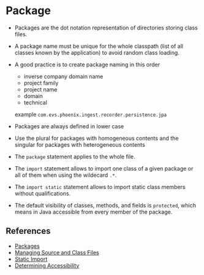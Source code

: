 # Package

* Packages are the dot notation representation of directories storing class files.
* A package name must be unique for the whole classpath (list of all classes known by
the application) to avoid random class loading.
* A good practice is to create package naming in this order
  * inverse company domain name
  * project family
  * project name
  * domain
  * technical
  
  example `com.evs.phoenix.ingest.recorder.persistence.jpa`
* Packages are always defined in lower case
* Use the plural for packages with homogeneous contents and the singular for 
packages with heterogeneous contents 
* The `package` statement applies to the whole file.
* The `import` statement allows to import one class of a given package or all of
  them when using the wildecard `.*`.
* The `import static` statement allows to import static class members without
  qualifications.
* The default visibility of classes, methods, and fields is `protected`, which
  means in Java accessible from every member of the package.

## References

* [Packages](http://docs.oracle.com/javase/tutorial/java/package/packages.html)
* [Managing Source and Class Files](http://docs.oracle.com/javase/tutorial/java/package/managingfiles.html)
* [Static Import](http://docs.oracle.com/javase/8/docs/technotes/guides/language/static-import.html)
* [Determining Accessibility](http://docs.oracle.com/javase/specs/jls/se8/html/jls-6.html#jls-6.6.1)
